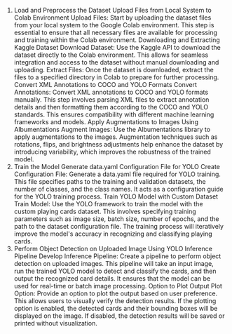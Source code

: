 1. Load and Preprocess the Dataset
Upload Files from Local System to Colab Environment
Upload Files: Start by uploading the dataset files from your local system to the Google Colab environment. This step is essential to ensure that all necessary files are available for processing and training within the Colab environment.
Downloading and Extracting Kaggle Dataset
Download Dataset: Use the Kaggle API to download the dataset directly to the Colab environment. This allows for seamless integration and access to the dataset without manual downloading and uploading.
Extract Files: Once the dataset is downloaded, extract the files to a specified directory in Colab to prepare for further processing.
Convert XML Annotations to COCO and YOLO Formats
Convert Annotations: Convert XML annotations to COCO and YOLO formats manually. This step involves parsing XML files to extract annotation details and then formatting them according to the COCO and YOLO standards. This ensures compatibility with different machine learning frameworks and models.
Apply Augmentations to Images Using Albumentations
Augment Images: Use the Albumentations library to apply augmentations to the images. Augmentation techniques such as rotations, flips, and brightness adjustments help enhance the dataset by introducing variability, which improves the robustness of the trained model.
2. Train the Model
Generate data.yaml Configuration File for YOLO
Create Configuration File: Generate a data.yaml file required for YOLO training. This file specifies paths to the training and validation datasets, the number of classes, and the class names. It acts as a configuration guide for the YOLO training process.
Train YOLO Model with Custom Dataset
Train Model: Use the YOLO framework to train the model with the custom playing cards dataset. This involves specifying training parameters such as image size, batch size, number of epochs, and the path to the dataset configuration file. The training process will iteratively improve the model's accuracy in recognizing and classifying playing cards.
3. Perform Object Detection on Uploaded Image Using YOLO
Inference Pipeline
Develop Inference Pipeline: Create a pipeline to perform object detection on uploaded images. This pipeline will take an input image, run the trained YOLO model to detect and classify the cards, and then output the recognized card details. It ensures that the model can be used for real-time or batch image processing.
Option to Plot Output
Plot Option: Provide an option to plot the output based on user preference. This allows users to visually verify the detection results. If the plotting option is enabled, the detected cards and their bounding boxes will be displayed on the image. If disabled, the detection results will be saved or printed without visualization.

